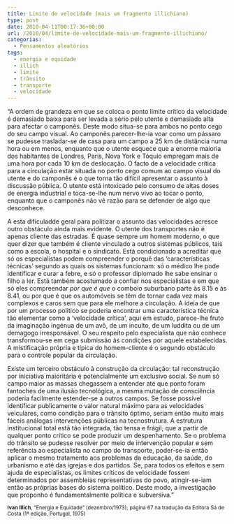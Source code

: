 ```yaml
---
title: Limite de velocidade (mais um fragmento illichiano)
type: post
date: 2010-04-11T00:17:36+00:00
url: /2010/04/limite-de-velocidade-mais-um-fragmento-illichiano/
categorias:
  - Pensamentos aleatórios
tags:
  - energia e equidade
  - illich
  - limite
  - trânsito
  - transporte
  - velocidade
---
```


“A ordem de grandeza em que se coloca o ponto limite crítico da velocidade é demasiado baixa para ser levada a sério pelo utente e demasiado alta para afectar o camponês. Deste modo situa-se para ambos no ponto cego do seu campo visual. Ao camponês parecer-lhe-ia voar como um pássaro se pudesse trasladar-se de casa para um campo a 25 km de distância numa hora ou em menos, enquanto que o utente esquece que a enorme maioria dos habitantes de Londres, Paris, Nova York e Tóquio empregam mais de uma hora por cada 10 km de deslocação. O facto de a velocidade crítica para a circulação estar situada no ponto cego comum ao campo visual do utente e do camponês é o que torna tão difícil apresentar o assunto à discussão pública. O utente está intoxicado pelo consumo de altas doses de energia industrial e toca-se-lhe num nervo vivo ao tocar o ponto, enquanto que o camponês não vê razão para se defender de algo que desconhece.

A esta dificuladde geral para politizar o assunto das velocidades acresce outro obstáculo ainda mais evidente. O utente dos transportes não é apenas cliente das estradas. É quase sempre um homem moderno, o que quer dizer que também é cliente vinculado a outros sistemas públicos, tais como a escola, o hospital e o sindicato. Está condicionado a acreditar que só os especialistas podem compreender o porquê das ‘características técnicas’ segundo as quais os sistemas funcionam: só o médico lhe pode identificar e curar a febre, e só o professor diplomado lhe sabe ensinar o filho a ler. Está também acostumado a confiar nos especialistas e em que só eles compreendar _por que é que_ o comboio suburbano parte às 8.15 e às 8.41, ou por que é que os automóveis se têm de tornar cada vez mais complexos e caros sem que para ele melhore a circulação. A ideia de que por um processo político se poderia encontrar uma característica técnica tão elementar como a ‘velocidade crítica’, aqui em estudo, parece-lhe fruto da imaginação ingénua de um avô, de um inculto, de um luddita ou de um demagogo irresponsável. O seu respeito pelo especialista que não conhece transformou-se em cega submissão às condições por aquele estabelecidas. A mistificação própria e típica do homem-cliente é o segundo obstáculo para o controle popular da circulação.

Existe um terceiro obstáculo à construção da circulação: tal reconstrução por iniciativa maioritária é potencialmente um exclusivo social. Se num só campo maior as massas chegassem a entender até que ponto foram fantoches de uma ilusão tecnológica, a mesma mutação de consciência poderia facilmente estender-se a outros campos. Se fosse possível identificar publicamente o valor natural máximo para as velocidades veiculares, como condição para o trânsito óptimo, seriam então muito mais fáceis análogas intervenções públicas na tecnostrutura. A estrutura institucional total está tão integrada, tão tensa e frágil, que a partir de qualquer ponto crítico se pode produzir um despenhamento. Se o problema do trânsito se pudesse resolver por meio de intervenção popular e sem referência ao especialista no campo do transporte, poder-se-ia então aplicar o mesmo tratamento aos problemas da educação, da saúde, do urbanismo e até das igrejas e dos partidos. Se, para todos os efeitos e sem ajuda de especialistas, os limites críticos de velocidade fossem determinados por assembleias representativas do povo, atingir-se-iam então as próprias bases do sistema político. Deste modo, a investigação que proponho é fundamentalmente política e subversiva.”

<small><strong>Ivan Illich</strong>, “Energia e Equidade” (dezembro/1973), página 67 na tradução da Editora Sá de Costa (1ª edição, Portugal, 1975)</small>
